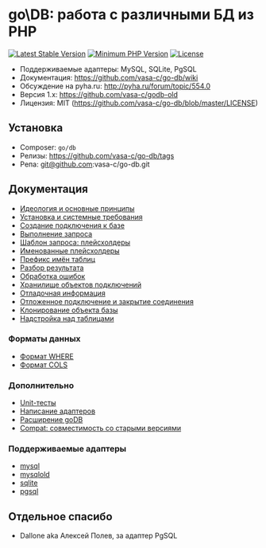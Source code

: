 # go\DB: работа с различными БД из PHP

[![Latest Stable Version](https://img.shields.io/packagist/v/go/db.svg?style=flat-square)](https://packagist.org/packages/go/db)
[![Minimum PHP Version](https://img.shields.io/badge/php-%3E%3D%205.3-8892BF.svg?style=flat-square)](https://php.net/)
[![License](https://poser.pugx.org/go/db/license)](LICENSE)

 * Поддерживаемые адаптеры: MySQL, SQLite, PgSQL
 * Документация: https://github.com/vasa-c/go-db/wiki
 * Обсуждение на pyha.ru: http://pyha.ru/forum/topic/554.0
 * Версия 1.x: https://github.com/vasa-c/godb-old
 * Лицензия: MIT (https://github.com/vasa-c/go-db/blob/master/LICENSE)

## Установка

 * Composer: `go/db`
 * Релизы: https://github.com/vasa-c/go-db/tags
 * Репа: git@github.com:vasa-c/go-db.git

## Документация

 * [Идеология и основные принципы](https://github.com/vasa-c/go-db/wiki/intro)
 * [Установка и системные требования](https://github.com/vasa-c/go-db/wiki/install)
 * [Создание подключения к базе](https://github.com/vasa-c/go-db/wiki/create)
 * [Выполнение запроса](https://github.com/vasa-c/go-db/wiki/query)
 * [Шаблон запроса: плейсхолдеры](https://github.com/vasa-c/go-db/wiki/placeholders)
 * [Именованные плейсхолдеры](https://github.com/vasa-c/go-db/wiki/named)
 * [Префикс имён таблиц](https://github.com/vasa-c/go-db/wiki/prefix)
 * [Разбор результата](https://github.com/vasa-c/go-db/wiki/fetch)
 * [Обработка ошибок](https://github.com/vasa-c/go-db/wiki/Exceptions)
 * [Хранилище объектов подключений](https://github.com/vasa-c/go-db/wiki/Storage)
 * [Отладочная информация](https://github.com/vasa-c/go-db/wiki/debug)
 * [Отложенное подключение и закрытие соединения](https://github.com/vasa-c/go-db/wiki/connect)
 * [Клонирование объекта базы](https://github.com/vasa-c/go-db/wiki/clone)
 * [Надстройка над таблицами](https://github.com/vasa-c/go-db/wiki/Table)
 
### Форматы данных 
 * [Формат WHERE](https://github.com/vasa-c/go-db/wiki/where)
 * [Формат COLS](https://github.com/vasa-c/go-db/wiki/cols)
 
### Дополнительно
 
 * [Unit-тесты](https://github.com/vasa-c/go-db/wiki/tests)
 * [Написание адаптеров](https://github.com/vasa-c/go-db/wiki/Adapters)
 * [Расширение goDB](https://github.com/vasa-c/go-db/wiki/Extend)
 * [Compat: совместимость со старыми версиями](https://github.com/vasa-c/go-db/wiki/Compat)

### Поддерживаемые адаптеры

 * [mysql](https://github.com/vasa-c/go-db/wiki/Adapters_mysql)
 * [mysqlold](https://github.com/vasa-c/go-db/wiki/Adapters_mysqlold)
 * [sqlite](https://github.com/vasa-c/go-db/wiki/Adapters_sqlite)
 * [pgsql](https://github.com/vasa-c/go-db/wiki/Adapters_pgsql)

## Отдельное спасибо

 * Dallone aka Алексей Полев, за адаптер PgSQL
